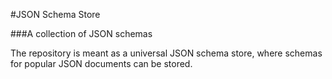 #JSON Schema Store

###A collection of JSON schemas

The repository is meant as a universal JSON schema store, 
where schemas for popular JSON documents can be stored.

